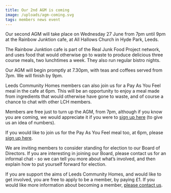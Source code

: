 ```yaml
---
title: Our 2nd AGM is coming
image: /uploads/agm-coming.svg
tags: members news event
---
```

Our second AGM will take place on Wednesday 27 June from 7pm until 9pm at the Rainbow Junktion cafe, at All Hallows Church in Hyde Park, Leeds.

The Rainbow Junktion cafe is part of the Real Junk Food Project network, and uses food that would otherwise go to waste to produce delicious three course meals, two lunchtimes a week.  They also run regular bistro nights.

Our AGM will begin promptly at 7.30pm, with teas and coffees served from 7pm. We will finish by 9pm.

Leeds Community Homes members can also join us for a Pay As You Feel meal in the cafe at 6pm.  This will be an opportunity to enjoy a meal made from ingredients that would otherwise have gone to waste, and of course a chance to chat with other LCH members.

Members are free just to turn up the AGM, from 7pm, although if you know you are coming, we would appreciate it if you were to [sign up here]( https://www.eventbrite.co.uk/e/leeds-community-homes-2018-agm-tickets-45587316892) (to give us an idea of numbers).

If you would like to join us for the Pay As You Feel meal too, at 6pm, please [sign up here](https://www.eventbrite.co.uk/e/leeds-community-homes-2018-agm-tickets-45587316892).

We are inviting members to consider standing for election to our Board of Directors.  If you are interesting in joining our Board, please contact us for an informal chat - so we can tell you more about what’s involved, and then explain how to put yourself forward for election.

If you are support the aims of Leeds Community Homes, and would like to get involved, you are free to apply to be a member, by paying £1.  If you would like more information about becoming a member, [please contact us](/contact/).

